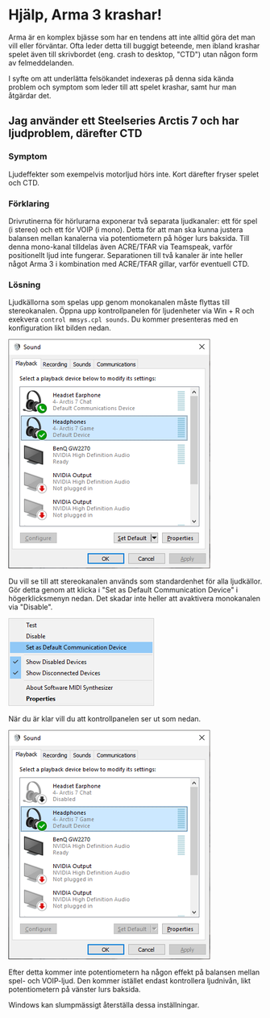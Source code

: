 # Hjälp, Arma 3 krashar!

Arma är en komplex bjässe som har en tendens att inte alltid göra det man vill eller förväntar.
Ofta leder detta till buggigt beteende, men ibland krashar spelet även till skrivbordet (eng. crash to desktop, "CTD") utan någon form av felmeddelanden.

I syfte om att underlätta felsökandet indexeras på denna sida kända problem och symptom som leder till att spelet krashar, samt hur man åtgärdar det.

## Jag använder ett Steelseries Arctis 7 och har ljudproblem, därefter CTD

### Symptom
Ljudeffekter som exempelvis motorljud hörs inte.
Kort därefter fryser spelet och CTD.

### Förklaring
Drivrutinerna för hörlurarna exponerar två separata ljudkanaler: ett för spel (i stereo) och ett för VOIP (i mono).
Detta för att man ska kunna justera balansen mellan kanalerna via potentiometern på höger lurs baksida.
Till denna mono-kanal tilldelas även ACRE/TFAR via Teamspeak, varför positionellt ljud inte fungerar.
Separationen till två kanaler är inte heller något Arma 3 i kombination med ACRE/TFAR gillar, varför eventuell CTD.

### Lösning
Ljudkällorna som spelas upp genom monokanalen måste flyttas till stereokanalen.
Öppna upp kontrollpanelen för ljudenheter via Win + R och exekvera `control mmsys.cpl sounds`.
Du kommer presenteras med en konfiguration likt bilden nedan.

![Ljudinställningar innan](./assets/audio-settings-before.png)

Du vill se till att stereokanalen används som standardenhet för alla ljudkällor.
Gör detta genom att klicka i "Set as Default Communication Device" i högerklicksmenyn nedan.
Det skadar inte heller att avaktivera monokanalen via "Disable".

![Högerklicksmeny](./assets/audio-menu.png)

När du är klar vill du att kontrollpanelen ser ut som nedan.

![Högerklicksmeny](./assets/audio-settings-after.png)

Efter detta kommer inte potentiometern ha någon effekt på balansen mellan spel- och VOIP-ljud.
Den kommer istället endast kontrollera ljudnivån, likt potentiometern på vänster lurs baksida.

Windows kan slumpmässigt återställa dessa inställningar.

